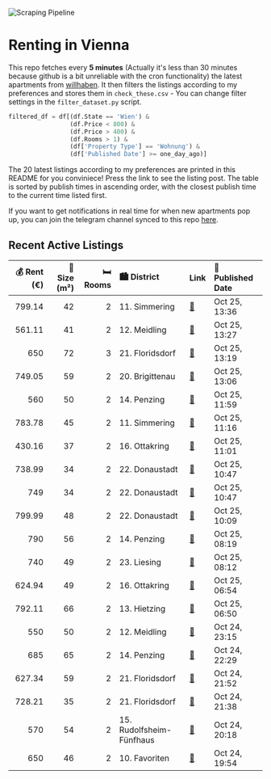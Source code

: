 ![Scraping Pipeline](https://github.com/AthomsG/renting-in-vienna/actions/workflows/run_pipeline.yml/badge.svg)


# Renting in Vienna

This repo fetches every **5 minutes** (Actually it's less than 30 minutes because github is a bit unreliable with the cron functionality) the latest apartments from [willhaben](https://www.willhaben.at/).
It then filters the listings according to my preferences and stores them in `check_these.csv` - You can change filter settings in the `filter_dataset.py` script.

```python
filtered_df = df[(df.State == 'Wien') & 
                 (df.Price < 800) &
                 (df.Price > 400) &
                 (df.Rooms > 1) &
                 (df['Property Type'] == 'Wohnung') &
                 (df['Published Date'] >= one_day_ago)]
```

The 20 latest listings according to my preferences are printed in this README for you conviniece! Press the link to see the listing post.
The table is sorted by publish times in ascending order, with the closest publish time to the current time listed first.

If you want to get notifications in real time for when new apartments pop up, you can join the telegram channel synced to this repo [here](https://t.me/+1HPAYOf5BSsyNTlk).

## Recent Active Listings

|   💰 Rent (€) |   📏 Size (m²) |   🛏️ Rooms | 🏙️ District              | Link                                                                                                                                                                                                                           | 📅 Published Date   |
|-------------:|--------------:|-----------:|:-------------------------|:-------------------------------------------------------------------------------------------------------------------------------------------------------------------------------------------------------------------------------|:-------------------|
|       799.14 |            42 |          2 | 11. Simmering            | [🔗](https://www.willhaben.at/iad/immobilien/d/mietwohnungen/wien/wien-1110-simmering/winteraktion---erster-monat-mietfrei%21-moderne-2-zimmerwohnung-mit-balkon%21-1780493551/)                                                | Oct 25, 13:36      |
|       561.11 |            41 |          2 | 12. Meidling             | [🔗](https://www.willhaben.at/iad/immobilien/d/mietwohnungen/wien/wien-1120-meidling/in-sanierung---n%C3%A4he-u4-/-u6-ii-terrasse-im-garten-ii-2-zimmer-mit-separater-k%C3%BCche-ii-beim-gaudenzdorfer-g%C3%BCrtel-1073028439/) | Oct 25, 13:27      |
|       650    |            72 |          3 | 21. Floridsdorf          | [🔗](https://www.willhaben.at/iad/immobilien/d/mietwohnungen/wien/wien-1210-floridsdorf/gemeindewohnung-direktvergabe-reserviert-1250785208/)                                                                                   | Oct 25, 13:19      |
|       749.05 |            59 |          2 | 20. Brigittenau          | [🔗](https://www.willhaben.at/iad/immobilien/d/mietwohnungen/wien/wien-1200-brigittenau/super-helle-2-zimmer-stilaltbauwohnung---n%C3%A4he-u6-j%C3%A4gerstra%C3%9Fe-%21-1693131218/)                                            | Oct 25, 13:06      |
|       560    |            50 |          2 | 14. Penzing              | [🔗](https://www.willhaben.at/iad/immobilien/d/mietwohnungen/wien/wien-1140-penzing/1140-tiefendorfergasse-25-zimmer-duschbad-k%C3%BCche-1.-liftstock-hell-ruhelage-825609088/)                                                 | Oct 25, 11:59      |
|       783.78 |            45 |          2 | 11. Simmering            | [🔗](https://www.willhaben.at/iad/immobilien/d/mietwohnungen/wien/wien-1110-simmering/moderner-komfort-mit-aussicht:-balkonwohnung-in-top-lage-zu-einem-tollen-preis-1138917178/)                                               | Oct 25, 11:16      |
|       430.16 |            37 |          2 | 16. Ottakring            | [🔗](https://www.willhaben.at/iad/immobilien/d/mietwohnungen/wien/wien-1160-ottakring/charmante-2-zimmer-wohnung-im-16.-bezirk---perfekte-lage-am-stillfriedplatz%21-1284449205/)                                               | Oct 25, 11:01      |
|       738.99 |            34 |          2 | 22. Donaustadt           | [🔗](https://www.willhaben.at/iad/immobilien/d/mietwohnungen/wien/wien-1220-donaustadt/charmante-gartenwohnung-in-der-n%C3%A4he-der-seestadt%21-1628903492/)                                                                    | Oct 25, 10:47      |
|       749    |            34 |          2 | 22. Donaustadt           | [🔗](https://www.willhaben.at/iad/immobilien/d/mietwohnungen/wien/wien-1220-donaustadt/charmante-wohnungen-in-der-n%C3%A4he-der-seestadt%21-1461597180/)                                                                        | Oct 25, 10:47      |
|       799.99 |            48 |          2 | 22. Donaustadt           | [🔗](https://www.willhaben.at/iad/immobilien/d/mietwohnungen/wien/wien-1220-donaustadt/2-zimmer-wohnung-inkl.-k%C3%BCche-loggia-und-kellerabteil-u1-kagraner-platz---ausrichtung-wagramer-stra%C3%9Fe/w123-top-18-1628078437/)  | Oct 25, 10:09      |
|       790    |            56 |          2 | 14. Penzing              | [🔗](https://www.willhaben.at/iad/immobilien/d/mietwohnungen/wien/wien-1140-penzing/2-zimmer--vorzimmer-bad-wc-k%C3%BCche-abstellraum-kellerabteil-gartenben%C3%BCtzung-1707587163/)                                            | Oct 25, 08:19      |
|       740    |            49 |          2 | 23. Liesing              | [🔗](https://www.willhaben.at/iad/immobilien/d/mietwohnungen/wien/wien-1230-liesing/wohnung-zu-vermieten-1302898128/)                                                                                                           | Oct 25, 08:12      |
|       624.94 |            49 |          2 | 16. Ottakring            | [🔗](https://www.willhaben.at/iad/immobilien/d/mietwohnungen/wien/wien-1160-ottakring/ger%C3%A4umige-2-zimmer--wohnung-1685955371/)                                                                                             | Oct 25, 06:54      |
|       792.11 |            66 |          2 | 13. Hietzing             | [🔗](https://www.willhaben.at/iad/immobilien/d/mietwohnungen/wien/wien-1130-hietzing/ger%C3%A4umte-2-zimmer-bastlerwohnung-im-erdgeschoss-im-gr%C3%BCnen-1417910061/)                                                           | Oct 25, 06:50      |
|       550    |            50 |          2 | 12. Meidling             | [🔗](https://www.willhaben.at/iad/immobilien/d/mietwohnungen/wien/wien-1120-meidling/saubere-gemeindewohnung-2-zimmer-1610180479/)                                                                                              | Oct 24, 23:15      |
|       685    |            65 |          2 | 14. Penzing              | [🔗](https://www.willhaben.at/iad/immobilien/d/mietwohnungen/wien/wien-1140-penzing/ger%C3%A4umige-gemeindewohnung-im-14.-bezirk-zu-vergeben-868860133/)                                                                        | Oct 24, 22:29      |
|       627.34 |            59 |          2 | 21. Floridsdorf          | [🔗](https://www.willhaben.at/iad/immobilien/d/mietwohnungen/wien/wien-1210-floridsdorf/gro%C3%9Fz%C3%BCgige-2-zimmer-wohnung-in-wien-21.-grellgasse---n%C3%A4he-marchfeldkanal-1171854672/)                                    | Oct 24, 21:52      |
|       728.21 |            35 |          2 | 21. Floridsdorf          | [🔗](https://www.willhaben.at/iad/immobilien/d/mietwohnungen/wien/wien-1210-floridsdorf/wohnen-in-floridsdorf---2-zimmer-wohnung-mit-balkon-n%C3%A4he-shopping-city-nord-&-klink-floridsdorf-1885977017/)                       | Oct 24, 21:38      |
|       570    |            54 |          2 | 15. Rudolfsheim-Fünfhaus | [🔗](https://www.willhaben.at/iad/immobilien/d/mietwohnungen/wien/wien-1150-rudolfsheim-f%C3%BCnfhaus/%28reserviert%29-gemeindewohnung-2-zimmer-direktvergabe-1552750719/)                                                      | Oct 24, 20:18      |
|       650    |            46 |          2 | 10. Favoriten            | [🔗](https://www.willhaben.at/iad/immobilien/d/mietwohnungen/wien/wien-1100-favoriten/ideal-f%C3%BCr-singles-&-paare---2-zimmer-wohnung-zu-vermieten-1003400781/)                                                               | Oct 24, 19:54      |
